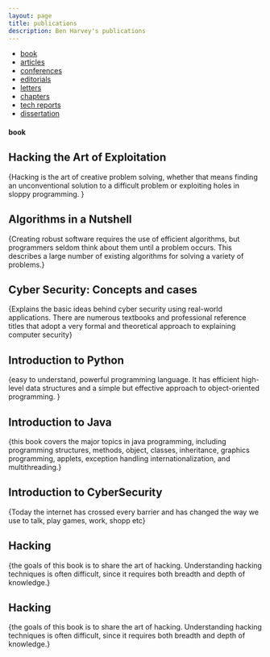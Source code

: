 ```yaml
---
layout: page
title: publications
description: Ben Harvey's publications
---
```


<div class="navbar">
    <div class="navbar-inner">
        <ul class="nav">
            <li><a href="#book">book</a></li>
            <li><a href="#articles">articles</a></li>
            <li><a href="#conferences">conferences</a></li>
            <li><a href="#editorials">editorials</a></li>
            <li><a href="#letters">letters</a></li>
            <li><a href="#chapters">chapters</a></li>
            <li><a href="#techreports">tech reports</a></li>
            <li><a href="#thesis">dissertation</a></li>
        </ul>
    </div>
</div>


#### <a name="book"></a>book

## <a name="Hacking the Art of Exploitation"></a>Hacking the Art of Exploitation
{Hacking is the art of creative problem solving, whether that means finding an unconventional solution to a difficult problem or exploiting holes in sloppy programming. 
}

## <a name="Algorithms in a Nutshell"></a>Algorithms in a Nutshell
 {Creating robust software requires the use of efficient algorithms, but programmers seldom think about them until a problem occurs. This describes a large number of existing algorithms for solving a variety of problems.}
 
 ## <a name="Cyber Security: Concepts and cases"></a>Cyber Security: Concepts and cases
 {Explains the basic ideas behind cyber security using real-world applications. There are numerous textbooks and professional reference titles that adopt a very formal and theoretical approach to explaining computer security}

 ## <a name="Introduction to Python"></a>Introduction to Python
 {easy to understand, powerful programming language. It has efficient high-level data structures and a simple but effective approach to object-oriented programming.
}

 ## <a name="Introduction to Java"></a>Introduction to Java
 {this book covers the major topics in java programming, including programming structures, methods, object, classes, inheritance, graphics programming, applets, exception handling internationalization, and multithreading.}

## <a name="Introduction to CyberSecurity"></a>Introduction to CyberSecurity 
 {Today the internet has crossed every barrier and has changed the way we use to talk, play games, work, shopp etc}

## <a name="Hacking"></a> Hacking
 {the goals of this book is to share the art of hacking. Understanding hacking techniques is often difficult, since it requires both breadth and depth of knowledge.}

 ## <a name="Hacking"></a> Hacking
 {the goals of this book is to share the art of hacking. Understanding hacking techniques is often difficult, since it requires both breadth and depth of knowledge.}




